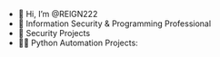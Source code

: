 - 👋 Hi, I’m @RElGN222
- 👀 Information Security & Programming Professional
- :closed_lock_with_key: Security Projects
- 👨‍💻 Python Automation Projects:


<!---
RElGN222/RElGN222 is a ✨ special ✨ repository because its `README.md` (this file) appears on your GitHub profile.
You can click the Preview link to take a look at your changes.
--->
